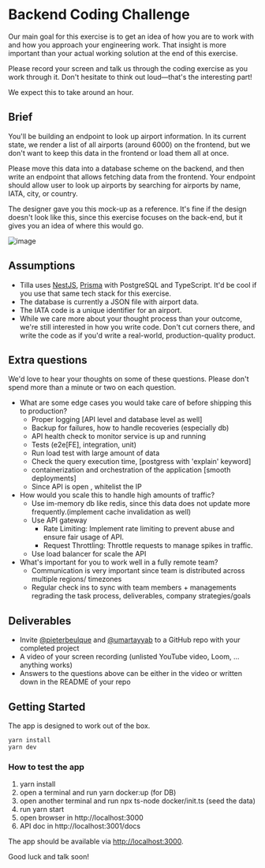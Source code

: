 # Backend Coding Challenge

Our main goal for this exercise is to get an idea of how you are to work with and how you approach your engineering work. That insight is more important than your actual working solution at the end of this exercise.

Please record your screen and talk us through the coding exercise as you work through it. Don't hesitate to think out loud—that's the interesting part!

We expect this to take around an hour.

## Brief

You'll be building an endpoint to look up airport information. In its current state, we render a list of all airports (around 6000) on the frontend, but we don't want to keep this data in the frontend or load them all at once.

Please move this data into a database scheme on the backend, and then write an endpoint that allows fetching data from the frontend. Your endpoint should allow user to look up airports by searching for airports by name, IATA, city, or country.

The designer gave you this mock-up as a reference. It's fine if the design doesn't look like this, since this exercise focuses on the back-end, but it gives you an idea of where this would go.

![image](https://user-images.githubusercontent.com/144075/144594282-68de44cd-bef2-4d9d-8c5d-398862cbc964.png)

## Assumptions

- Tilla uses [NestJS](https://nestjs.com), [Prisma](https://www.prisma.io) with PostgreSQL and TypeScript. It'd be cool if you use that same tech stack for this exercise.
- The database is currently a JSON file with airport data.
- The IATA code is a unique identifier for an airport.
- While we care more about your thought process than your outcome, we're still interested in how you write code. Don't cut corners there, and write the code as if you'd write a real-world, production-quality product.

## Extra questions

We'd love to hear your thoughts on some of these questions. Please don't spend more than a minute or two on each question.

- What are some edge cases you would take care of before shipping this to production?
  - Proper logging [API level and database level as well]
  - Backup for failures, how to handle recoveries (especially db)
  - API health check to monitor service is up and running
  - Tests (e2e[FE], integration, unit)
  - Run load test with large amount of data
  - Check the query execution time, [postgress with 'explain' keyword]
  - containerization and orchestration of the application [smooth deployments]
  - Since API is open , whitelist the IP
- How would you scale this to handle high amounts of traffic?
  - Use im-memory db like redis, since this data does not update more frequently.(implement cache invalidation as well)
  - Use API gateway
    - Rate Limiting: Implement rate limiting to prevent abuse and ensure fair usage of API.
    - Request Throttling: Throttle requests to manage spikes in traffic.
  - Use load balancer for scale the API
- What's important for you to work well in a fully remote team?
  - Communication is very important since team is distributed across multiple regions/ timezones
  - Regular check ins to sync with team members + managements regrading the task process, deliverables, company strategies/goals

## Deliverables

- Invite [@pieterbeulque](https://github.com/pieterbeulque) and [@umartayyab](https://github.com/umartayyab) to a GitHub repo with your completed project
- A video of your screen recording (unlisted YouTube video, Loom, … anything works)
- Answers to the questions above can be either in the video or written down in the README of your repo

## Getting Started

The app is designed to work out of the box.

```shell
yarn install
yarn dev
```

### How to test the app

1.  yarn install
2.  open a terminal and run yarn docker:up (for DB)
3.  open another terminal and run npx ts-node docker/init.ts (seed the data)
4.  run yarn start
5.  open browser in http://localhost:3000
6.  API doc in http://localhost:3001/docs

The app should be available via [http://localhost:3000](http://localhost:3000).

Good luck and talk soon!
